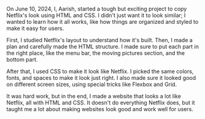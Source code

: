 On June 10, 2024, I, Aarish, started a tough but exciting project to copy Netflix's look using HTML and CSS. I didn't just want it to look similar; I wanted to learn how it all works, like how things are organized and styled to make it easy for users.

First, I studied Netflix's layout to understand how it's built. Then, I made a plan and carefully made the HTML structure. I made sure to put each part in the right place, like the menu bar, the moving pictures section, and the bottom part.

After that, I used CSS to make it look like Netflix. I picked the same colors, fonts, and spaces to make it look just right. I also made sure it looked good on different screen sizes, using special tricks like Flexbox and Grid.

It was hard work, but in the end, I made a website that looks a lot like Netflix, all with HTML and CSS. It doesn't do everything Netflix does, but it taught me a lot about making websites look good and work well for users.
